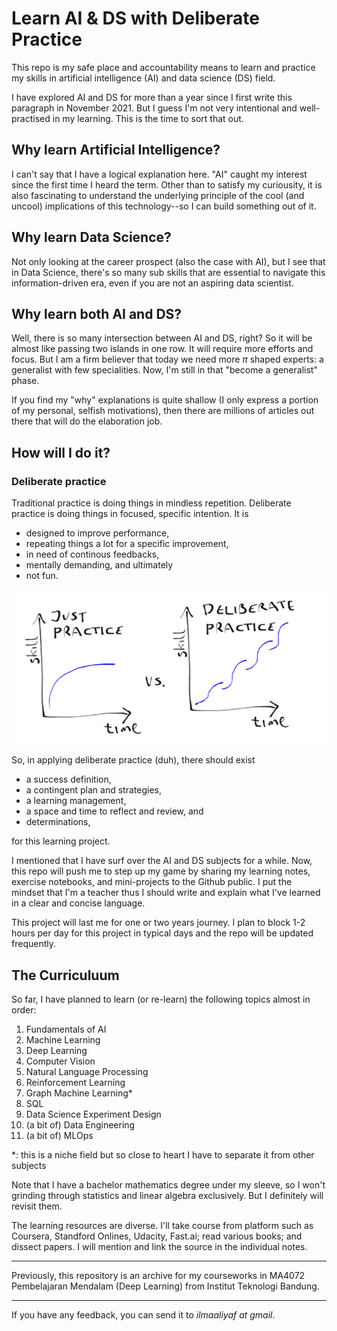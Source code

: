 # Learn AI & DS with Deliberate Practice

This repo is my safe place and accountability means to learn and practice my skills in artificial intelligence (AI) and data science (DS) field.

I have explored AI and DS for more than a year since I first write this paragraph in November 2021. But I guess I'm not very intentional and well-practised in my learning. This is the time to sort that out.

## Why learn Artificial Intelligence?
I can't say that I have a logical explanation here. "AI" caught my interest since the first time I heard the term. Other than to satisfy my curiousity, it is also fascinating to understand the underlying principle of the cool (and uncool) implications of this technology--so I can build something out of it.

## Why learn Data Science?
Not only looking at the career prospect (also the case with AI), but I see that in Data Science, there's so many sub skills that are essential to navigate this information-driven era, even if you are not an aspiring data scientist.

## Why learn both AI and DS?
Well, there is so many intersection between AI and DS, right? So it will be almost like passing two islands in one row. It will require more efforts and focus. But I am a firm believer that today we need more $\pi$ shaped experts: a generalist with few specialities. Now, I'm still in that "become a generalist" phase.

If you find my "why" explanations is quite shallow (I only express a portion of my personal, selfish motivations), then there are millions of articles out there that will do the elaboration job. 

## How will I do it?

### Deliberate practice

Traditional practice is doing things in mindless repetition. Deliberate practice is doing things in focused, specific intention. It is
- designed to improve performance,
- repeating things a lot for a specific improvement,
- in need of continous feedbacks,
- mentally demanding, and ultimately
- not fun.

![Deliberate Practice comparison to Just Practice - From Billy Taylor’s KataCon6 Presentation](deliberate-practice-comparison-chart.png)

So, in applying deliberate practice (duh), there should exist
- a success definition,
- a contingent plan and strategies,
- a learning management,
- a space and time to reflect and review, and
- determinations,

for this learning project.

I mentioned that I have surf over the AI and DS subjects for a while. Now, this repo will push me to step up my game by sharing my learning notes, exercise notebooks, and mini-projects to the Github public. I put the mindset that I'm a teacher thus I should write and explain what I've learned in a clear and concise language.

This project will last me for one or two years journey. I plan to block 1-2 hours per day for this project in typical days and the repo will be updated frequently.

## The Curriculuum

So far, I have planned to learn (or re-learn) the following topics almost in order:
1. Fundamentals of AI
3. Machine Learning
4. Deep Learning
5. Computer Vision
6. Natural Language Processing
7. Reinforcement Learning
8. Graph Machine Learning*
9. SQL
10. Data Science Experiment Design
11. (a bit of) Data Engineering
12. (a bit of) MLOps
 
*: this is a niche field but so close to heart I have to separate it from other subjects

Note that I have a bachelor mathematics degree under my sleeve, so I won't grinding through statistics and linear algebra exclusively. But I definitely will revisit them.

The learning resources are diverse. I'll take course from platform such as Coursera, Standford Onlines, Udacity, Fast.ai; read various books; and dissect papers. I will mention and link the source in the individual notes.

---

Previously, this repository is an archive for my courseworks in MA4072 Pembelajaran Mendalam (Deep Learning) from Institut Teknologi Bandung.

---

If you have any feedback, you can send it to *ilmaaliyaf at gmail*.